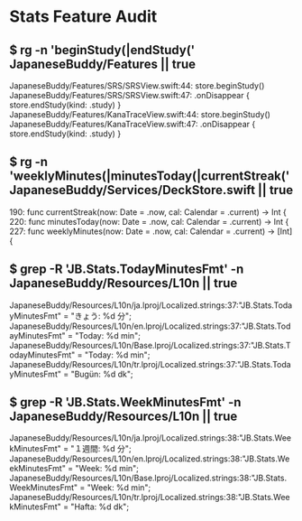 # Stats Feature Audit

## $ rg -n 'beginStudy\(|endStudy\(' JapaneseBuddy/Features || true

JapaneseBuddy/Features/SRS/SRSView.swift:44:            store.beginStudy()
JapaneseBuddy/Features/SRS/SRSView.swift:47:        .onDisappear { store.endStudy(kind: .study) }
JapaneseBuddy/Features/KanaTraceView.swift:44:            store.beginStudy()
JapaneseBuddy/Features/KanaTraceView.swift:47:        .onDisappear { store.endStudy(kind: .study) }

## $ rg -n 'weeklyMinutes\(|minutesToday\(|currentStreak\(' JapaneseBuddy/Services/DeckStore.swift || true

190:    func currentStreak(now: Date = .now, cal: Calendar = .current) -> Int {
220:    func minutesToday(now: Date = .now, cal: Calendar = .current) -> Int {
227:    func weeklyMinutes(now: Date = .now, cal: Calendar = .current) -> [Int] {

## $ grep -R 'JB.Stats.TodayMinutesFmt' -n JapaneseBuddy/Resources/L10n || true

JapaneseBuddy/Resources/L10n/ja.lproj/Localized.strings:37:"JB.Stats.TodayMinutesFmt" = "きょう: %d 分";
JapaneseBuddy/Resources/L10n/en.lproj/Localized.strings:37:"JB.Stats.TodayMinutesFmt" = "Today: %d min";
JapaneseBuddy/Resources/L10n/Base.lproj/Localized.strings:37:"JB.Stats.TodayMinutesFmt" = "Today: %d min";
JapaneseBuddy/Resources/L10n/tr.lproj/Localized.strings:37:"JB.Stats.TodayMinutesFmt" = "Bugün: %d dk";

## $ grep -R 'JB.Stats.WeekMinutesFmt' -n JapaneseBuddy/Resources/L10n || true

JapaneseBuddy/Resources/L10n/ja.lproj/Localized.strings:38:"JB.Stats.WeekMinutesFmt" = "１週間: %d 分";
JapaneseBuddy/Resources/L10n/en.lproj/Localized.strings:38:"JB.Stats.WeekMinutesFmt" = "Week: %d min";
JapaneseBuddy/Resources/L10n/Base.lproj/Localized.strings:38:"JB.Stats.WeekMinutesFmt" = "Week: %d min";
JapaneseBuddy/Resources/L10n/tr.lproj/Localized.strings:38:"JB.Stats.WeekMinutesFmt" = "Hafta: %d dk";
